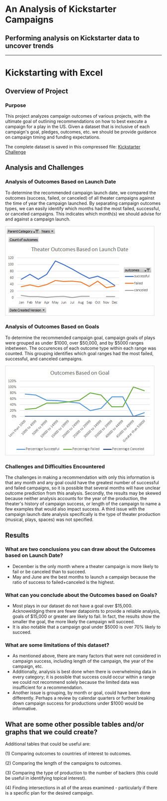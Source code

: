 # An Analysis of Kickstarter Campaigns
Performing analysis on Kickstarter data to uncover trends
---
---
# Kickstarting with Excel

## Overview of Project
### Purpose
This project analyzes campaign outcomes of various projects, with the ultimate goal of outlining recommendations on how to best execute a campaign for a play in the US. Given a dataset that is inclusive of each campaign's goal, pledges, outcomes, etc. we should be provide guidance on campaign timing and funding expectations.

The complete dataset is saved in this compressed file: [Kickstarter Challenge](https://github.com/emilymcdaniel/kickstarter-analysis/blob/master/Kickstarter_Challenge.xlsx%20-%20Copy.zip)

## Analysis and Challenges
### Analysis of Outcomes Based on Launch Date
To determine the recommended campaign launch date, we compared the outcomes (success, failed, or canceled) of all theater campaigns against the time of year the campaign launched. By separating campaign outcomes types, we can easily identify which months had the most failed, successful, or canceled campaigns. This indicates which month(s) we should advise for and against a campaign launch. 

![Theater Outcomes vs Launch](https://raw.githubusercontent.com/emilymcdaniel/kickstarter-analysis/master/Resources/Theater_Outcomes_vs_Launch.png)

### Analysis of Outcomes Based on Goals
To determine the recommended campaign goal, campaign goals of plays were grouped as under $1000, over $50,000, and by $5000 ranges inbetween. The occurences of each outcome type within each range was counted. This grouping identifies which goal ranges had the most failed, successful, and canceled campaigns. 

![Outcomes vs Goals](https://raw.githubusercontent.com/emilymcdaniel/kickstarter-analysis/master/Resources/Outcomes_vs_Goals.png)

### Challenges and Difficulties Encountered
The challenges in making a recommendation with only this information is that any month and any goal could have the greatest number of successful and failed campaigns, so it is possible that several months will have unclear outcome prediction from this analysis.
Secondly, the results may be skewed because neither analysis accounts for the year of the production, the theater's history of campaign success, or length of the campaign to name a few examples that would also impact success.
A third issue with the campaign launch date analysis specifically is the type of theater production (musical, plays, spaces) was not specified.

## Results

### What are two conclusions you can draw about the Outcomes based on Launch Date?

- December is the only month where a theater campaign is more likely to fail or be canceled than to succeed. 
- May and June are the best months to launch a campaign because the ratio of success to failed+canceled is the highest.

### What can you conclude about the Outcomes based on Goals?

- Most plays in our dataset do not have a goal over $15,000. Acknoweldging there are fewer datapoints to provide a reliable analysis, goals of $15,000 or greater are likely to fail. In fact, the results show the smaller the goal, the more likely the campaign will succeed. 
- It is also notable that a campaign goal under $5000 is over 70% likely to succeed. 

### What are some limitations of this dataset?

- As mentioned above, there are many factors that were not considered in campaign success, including length of the campaign, the year of the campaign, etc. 
- Additionally, analysis is best done when there is overwhelming data in every category; it is possible that success could occur within a range we could not recommend solely because the limited data was insufficient for a recommendation.
- Another issue is grouping, by month or goal, could have been done differently. Perhaps a review by calendar quarters or further breaking down campaign success for productions under $1000 would be informative.

## What are some other possible tables and/or graphs that we could create?

Additional tables that could be useful are:

(1) Comparing outcomes to countries of interest to outcomes.

(2) Comparing the length of the campaigns to outcomes.

(3) Comparing the type of production to the number of backers (this could be useful in identifying topical interest).

(4) Finding intersections in all of the areas examimed - particularly if there is a specific plan for the desired campaign.
